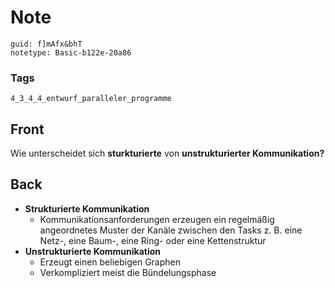 # Note
```
guid: f]mAfx&bhT
notetype: Basic-b122e-20a86
```

### Tags
```
4_3_4_4_entwurf_paralleler_programme
```

## Front
Wie unterscheidet sich <b>sturkturierte</b> von <b>unstrukturierter
Kommunikation?</b>

## Back
<ul>
  <li>
    <strong>Strukturierte Kommunikation</strong>
    <ul>
      <li>Kommunikationsanforderungen erzeugen ein regelmäßig
      angeordnetes Muster der Kanäle zwischen den Tasks z. B. eine
      Netz-, eine Baum-, eine Ring- oder eine Kettenstruktur
    </ul>
  <li>
    <strong>Unstrukturierte Kommunikation</strong>
    <ul>
      <li>Erzeugt einen beliebigen Graphen
      <li>Verkompliziert meist die Bündelungsphase
    </ul>
</ul>
